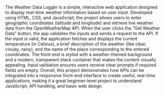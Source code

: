 The Weather Data Logger is a simple, interactive web application designed to display real-time weather information based on user input. Developed using HTML, CSS, and JavaScript, the project allows users to enter geographic coordinates (latitude and longitude) and retrieve live weather data from the OpenWeatherMap API. When the user clicks the "Get Weather Data" button, the app validates the inputs and sends a request to the API. If the input is valid, the application fetches and displays the current temperature (in Celsius), a brief description of the weather (like clear, cloudy, rainy), and the name of the place corresponding to the entered coordinates. The front-end is styled with a weather-themed background and a modern, transparent black container that makes the content visually appealing. Input validation ensures users receive clear prompts if required fields are empty. Overall, this project demonstrates how APIs can be integrated into a responsive front-end interface to create useful, real-time applications, making it a great beginner-level project to understand JavaScript, API handling, and basic web design.
